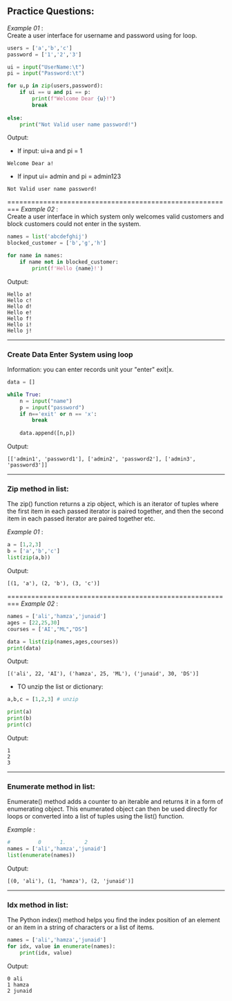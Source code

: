 ## Practice Questions:
*Example 01* :\
Create a user interface for username and password using for loop.
```python
users = ['a','b','c']
password = ['1','2','3']

ui = input("UserName:\t")
pi = input("Password:\t")

for u,p in zip(users,password):
    if ui == u and pi == p:
        print(f"Welcome Dear {u}!")
        break
        
else:
    print("Not Valid user name password!")
```

Output:
* If input: ui=a and pi = 1
```
Welcome Dear a!
```

* If input ui= admin and pi = admin123
```
Not Valid user name password!
```
=========================================================
*Example 02* :\
Create a user interface in which system only welcomes valid customers and block customers could not enter in the system.
```python
names = list('abcdefghij')
blocked_customer = ['b','g','h']

for name in names:
    if name not in blocked_customer:
        print(f'Hello {name}!')
```

Output:
```
Hello a!
Hello c!
Hello d!
Hello e!
Hello f!
Hello i!
Hello j!
```
---
### Create Data Enter System using loop
Information: you can enter records unit your "enter" exit|x.

```python
data = []

while True:
    n = input("name")
    p = input("password")
    if n=='exit' or n == 'x':
        break
        
    data.append([n,p])
```

Output:
```
[['admin1', 'password1'], ['admin2', 'password2'], ['admin3', 'password3']]
```

----
### Zip method in list:
The zip() function returns a zip object, which is an iterator of tuples where the first item in each passed iterator is paired together, and then the second item in each passed iterator are paired together etc.

*Example 01* :
```python
a = [1,2,3]
b = ['a','b','c']
list(zip(a,b))
```

Output:
```
[(1, 'a'), (2, 'b'), (3, 'c')]
```
=========================================================
*Example 02* :

```python
names = ['ali','hamza','junaid']
ages = [22,25,30]
courses = ['AI',"ML","DS"]

data = list(zip(names,ages,courses))
print(data)
```

Output:
```
[('ali', 22, 'AI'), ('hamza', 25, 'ML'), ('junaid', 30, 'DS')]
```

* TO unzip the list or dictionary:
```python
a,b,c = [1,2,3] # unzip

print(a)
print(b)
print(c)
```

Output:
```
1
2
3
```
----
### Enumerate method in list:
Enumerate() method adds a counter to an iterable and returns it in a form of enumerating object. This enumerated object can then be used directly for loops or converted into a list of tuples using the list() function.

*Example* :
```python
#         0      1.      2
names = ['ali','hamza','junaid']
list(enumerate(names))
```

Output:
```
[(0, 'ali'), (1, 'hamza'), (2, 'junaid')]
```
----
### Idx method in list:
The Python index() method helps you find the index position of an element or an item in a string of characters or a list of items. 
```python
names = ['ali','hamza','junaid']
for idx, value in enumerate(names):
    print(idx, value)
```

Output:
```
0 ali
1 hamza
2 junaid
```